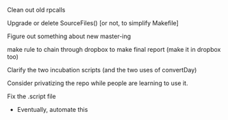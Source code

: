 Clean out old rpcalls

Upgrade or delete SourceFiles() [or not, to simplify Makefile]

Figure out something about new master-ing

make rule to chain through dropbox to make final report (make it in dropbox too)

Clarify the two incubation scripts (and the two uses of convertDay)

Consider privatizing the repo while people are learning to use it.

Fix the .script file
* Eventually, automate this
